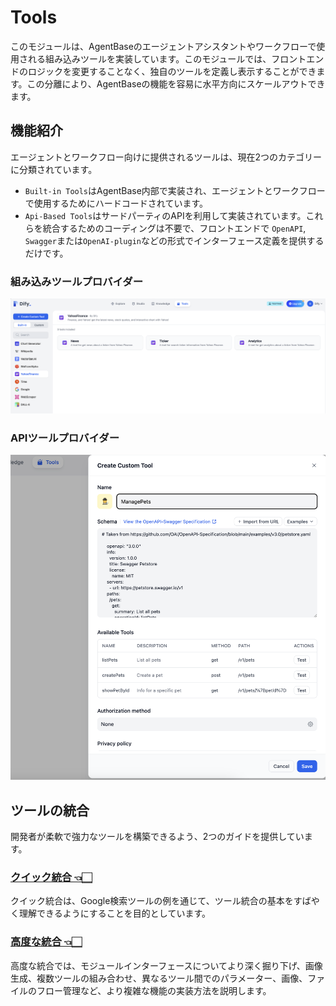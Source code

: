 # Tools

このモジュールは、AgentBaseのエージェントアシスタントやワークフローで使用される組み込みツールを実装しています。このモジュールでは、フロントエンドのロジックを変更することなく、独自のツールを定義し表示することができます。この分離により、AgentBaseの機能を容易に水平方向にスケールアウトできます。

## 機能紹介

エージェントとワークフロー向けに提供されるツールは、現在2つのカテゴリーに分類されています。

- `Built-in Tools`はAgentBase内部で実装され、エージェントとワークフローで使用するためにハードコードされています。
- `Api-Based Tools`はサードパーティのAPIを利用して実装されています。これらを統合するためのコーディングは不要で、フロントエンドで
  `OpenAPI`, `Swagger`または`OpenAI-plugin`などの形式でインターフェース定義を提供するだけです。

### 組み込みツールプロバイダー

![Alt text](docs/images/index/image.png)

### APIツールプロバイダー

![Alt text](docs/images/index/image-1.png)

## ツールの統合

開発者が柔軟で強力なツールを構築できるよう、2つのガイドを提供しています。

### [クイック統合 👈🏻](./docs/ja_JP/tool_scale_out.md)

クイック統合は、Google検索ツールの例を通じて、ツール統合の基本をすばやく理解できるようにすることを目的としています。

### [高度な統合 👈🏻](./docs/ja_JP/advanced_scale_out.md)

高度な統合では、モジュールインターフェースについてより深く掘り下げ、画像生成、複数ツールの組み合わせ、異なるツール間でのパラメーター、画像、ファイルのフロー管理など、より複雑な機能の実装方法を説明します。